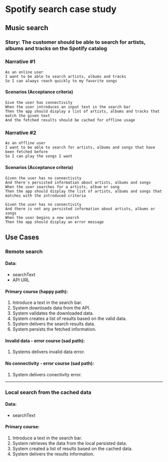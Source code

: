 # Spotify search case study

## Music search
### Story: The customer should be able to search for artists, albums and tracks on the Spotify catalog
### Narrative #1
```
As an online user 
I want to be able to search artists, albums and tracks
So I can always reach quickly to my favorite songs
```
#### Scenarios (Acceptance criteria)
```
Give the user has connectivity
When the user introduces an input text in the search bar
Then the app should display a list of artists, albums and tracks that match the given text
And the fetched results should be cached for offline usage
```
### Narrative #2
```
As an offline user
I want to be able to search for artists, albums and songs that have been fetched before
So I can play the songs I want
```
#### Scenarios (Acceptance criteria)
```
Given the user has no connectivity
And there´s persisted information about artists, albums and songs
When the user searches for a artists, album or song
Then the app should display the list of artists, albums and songs that matches with the introduced criteria

Given the user has no connectivity
And there is not any persisted information about artists, albums or songs
When the user begins a new search
Then the app should display an error message
```

## Use Cases
### Remote search
#### Data: 
- searchText
- API URL

#### Primary course (happy path): 
1. Introduce a text in the search bar.
2. System downloads data from the API.
3. System validates the downloaded data.
4. System creates a list of results based on the valid data.
5. System delivers the search results data.
6. System persists the fetched information.

#### Invalid data - error course (sad path): 
1. Systems delivers invalid data error.

#### No connectivity - error course (sad path): 
1. System delivers conectivity error.
---

### Local search from the cached data
#### Data: 
- searchText

#### Primary course:
1. Introduce a text in the search bar.
2. System retrieves the data from the local persisted data.
3. System created a list of results based on the cached data.
4. System delivers the results information.
